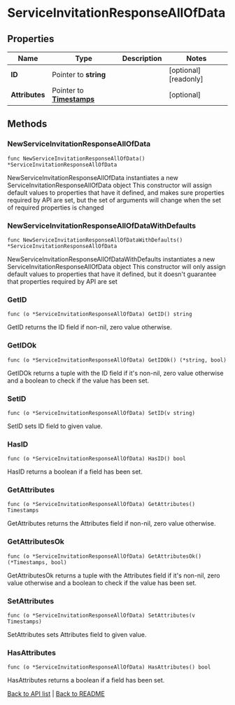 # ServiceInvitationResponseAllOfData

## Properties

Name | Type | Description | Notes
------------ | ------------- | ------------- | -------------
**ID** | Pointer to **string** |  | [optional] [readonly] 
**Attributes** | Pointer to [**Timestamps**](Timestamps.md) |  | [optional] 

## Methods

### NewServiceInvitationResponseAllOfData

`func NewServiceInvitationResponseAllOfData() *ServiceInvitationResponseAllOfData`

NewServiceInvitationResponseAllOfData instantiates a new ServiceInvitationResponseAllOfData object
This constructor will assign default values to properties that have it defined,
and makes sure properties required by API are set, but the set of arguments
will change when the set of required properties is changed

### NewServiceInvitationResponseAllOfDataWithDefaults

`func NewServiceInvitationResponseAllOfDataWithDefaults() *ServiceInvitationResponseAllOfData`

NewServiceInvitationResponseAllOfDataWithDefaults instantiates a new ServiceInvitationResponseAllOfData object
This constructor will only assign default values to properties that have it defined,
but it doesn't guarantee that properties required by API are set

### GetID

`func (o *ServiceInvitationResponseAllOfData) GetID() string`

GetID returns the ID field if non-nil, zero value otherwise.

### GetIDOk

`func (o *ServiceInvitationResponseAllOfData) GetIDOk() (*string, bool)`

GetIDOk returns a tuple with the ID field if it's non-nil, zero value otherwise
and a boolean to check if the value has been set.

### SetID

`func (o *ServiceInvitationResponseAllOfData) SetID(v string)`

SetID sets ID field to given value.

### HasID

`func (o *ServiceInvitationResponseAllOfData) HasID() bool`

HasID returns a boolean if a field has been set.

### GetAttributes

`func (o *ServiceInvitationResponseAllOfData) GetAttributes() Timestamps`

GetAttributes returns the Attributes field if non-nil, zero value otherwise.

### GetAttributesOk

`func (o *ServiceInvitationResponseAllOfData) GetAttributesOk() (*Timestamps, bool)`

GetAttributesOk returns a tuple with the Attributes field if it's non-nil, zero value otherwise
and a boolean to check if the value has been set.

### SetAttributes

`func (o *ServiceInvitationResponseAllOfData) SetAttributes(v Timestamps)`

SetAttributes sets Attributes field to given value.

### HasAttributes

`func (o *ServiceInvitationResponseAllOfData) HasAttributes() bool`

HasAttributes returns a boolean if a field has been set.


[Back to API list](../README.md#documentation-for-api-endpoints) | [Back to README](../README.md)
